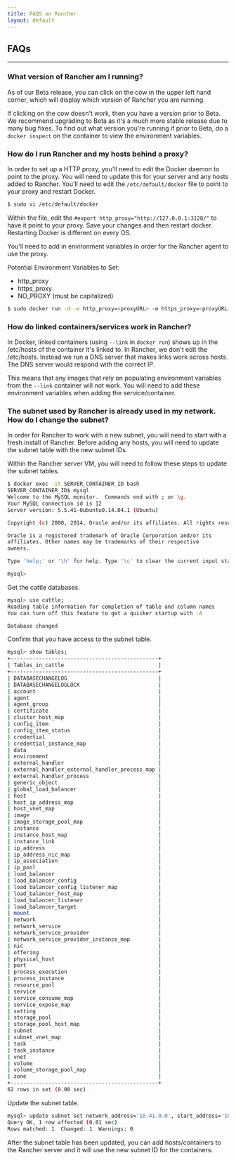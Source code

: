 ```yaml
---
title: FAQS on Rancher
layout: default
---
```


## FAQs
---

### What version of Rancher am I running?

As of our Beta release, you can click on the cow in the upper left hand corner, which will display which version of Rancher you are running. 

If clicking on the cow doesn't work, then you have a version prior to Beta. We recommend upgrading to Beta as it's a much more stable release due to many bug fixes. To find out what version you're running if prior to Beta, do a `docker inspect` on the container to view the environment variables. 

### How do I run Rancher and my hosts behind a proxy?

In order to set up a HTTP proxy, you'll need to edit the Docker daemon to point to the proxy. You will need to update this for your server and any hosts added to Rancher. You'll need to edit the `/etc/default/docker` file to point to your proxy and restart Docker.

```bash
$ sudo vi /etc/default/docker
```

Within the file, edit the `#export http_proxy="http://127.0.0.1:3128/"` to have it point to your proxy. Save your changes and then restart docker. Restarting Docker is different on every OS. 

You'll need to add in environment variables in order for the Rancher agent to use the proxy.

Potential Environment Variables to Set:
* http_proxy
* https_proxy
* NO_PROXY (must be capitalized)

```bash
$ sudo docker run -d -e http_proxy=<proxyURL> -e https_proxy=<proxyURL> -e NO_PROXY=<proxyURL> --restart=always -p 8080:8080 rancher/server
```
### How do linked containers/services work in Rancher?

In Docker, linked containers (using `--link` in `docker run`) shows up in the /etc/hosts of the container it's linked to. In Rancher, we don't edit the /etc/hosts. Instead we run a DNS server that makes links work across hosts. The DNS server would respond with the correct IP.

This means that any images that rely on populating environment variables from the `--link` container will not work. You will need to add these environment variables when adding the service/container.

### The subnet used by Rancher is already used in my network. How do I change the subnet?

In order for Rancher to work with a new subnet, you will need to start with a fresh install of Rancher. Before adding any hosts, you will need to update the subnet table with the new subnet IDs.

Within the Rancher server VM, you will need to follow these steps to update the subnet tables.

```bash
$ docker exec -it SERVER_CONTAINER_ID bash
SERVER_CONTAINER_ID$ mysql
Welcome to the MySQL monitor.  Commands end with ; or \g.
Your MySQL connection id is 12
Server version: 5.5.41-0ubuntu0.14.04.1 (Ubuntu)

Copyright (c) 2000, 2014, Oracle and/or its affiliates. All rights reserved.

Oracle is a registered trademark of Oracle Corporation and/or its
affiliates. Other names may be trademarks of their respective
owners.

Type 'help;' or '\h' for help. Type '\c' to clear the current input statement.

mysql>
```

Get the cattle databases.

```bash
mysql> use cattle;
Reading table information for completion of table and column names
You can turn off this feature to get a quicker startup with -A

Database changed
```

Confirm that you have access to the subnet table.

```bash
mysql> show tables; 
+-----------------------------------------------+
| Tables_in_cattle                              |
+-----------------------------------------------+
| DATABASECHANGELOG                             |
| DATABASECHANGELOGLOCK                         |
| account                                       |
| agent                                         |
| agent_group                                   |
| certificate                                   |
| cluster_host_map                              |
| config_item                                   |
| config_item_status                            |
| credential                                    |
| credential_instance_map                       |
| data                                          |
| environment                                   |
| external_handler                              |
| external_handler_external_handler_process_map |
| external_handler_process                      |
| generic_object                                |
| global_load_balancer                          |
| host                                          |
| host_ip_address_map                           |
| host_vnet_map                                 |
| image                                         |
| image_storage_pool_map                        |
| instance                                      |
| instance_host_map                             |
| instance_link                                 |
| ip_address                                    |
| ip_address_nic_map                            |
| ip_association                                |
| ip_pool                                       |
| load_balancer                                 |
| load_balancer_config                          |
| load_balancer_config_listener_map             |
| load_balancer_host_map                        |
| load_balancer_listener                        |
| load_balancer_target                          |
| mount                                         |
| network                                       |
| network_service                               |
| network_service_provider                      |
| network_service_provider_instance_map         |
| nic                                           |
| offering                                      |
| physical_host                                 |
| port                                          |
| process_execution                             |
| process_instance                              |
| resource_pool                                 |
| service                                       |
| service_consume_map                           |
| service_expose_map                            |
| setting                                       |
| storage_pool                                  |
| storage_pool_host_map                         |
| subnet                                        |
| subnet_vnet_map                               |
| task                                          |
| task_instance                                 |
| vnet                                          |
| volume                                        |
| volume_storage_pool_map                       |
| zone                                          |
+-----------------------------------------------+
62 rows in set (0.00 sec)
```

Update the subnet table. 

```bash
mysql> update subnet set network_address='10.41.0.0', start_address='10.41.0.2', end_address='10.41.255.250', gateway='10.41.0.1' where id=1;                             
Query OK, 1 row affected (0.01 sec)
Rows matched: 1  Changed: 1  Warnings: 0
```

After the subnet table has been updated, you can add hosts/containers to the Rancher server and it will use the new subnet ID for the containers.
